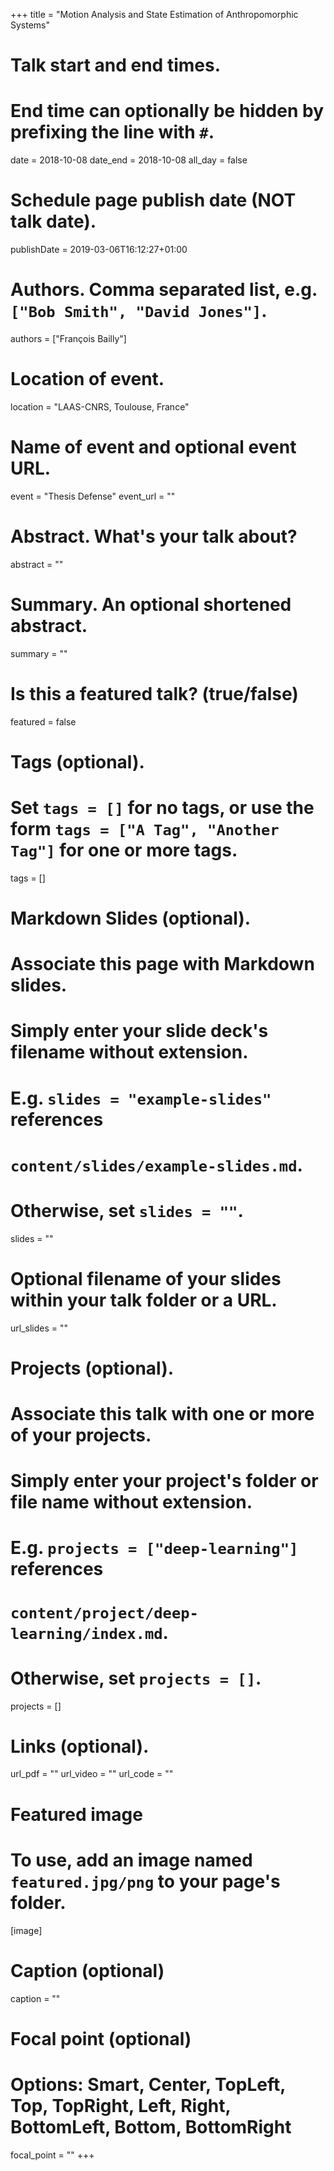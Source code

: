 +++
title = "Motion Analysis and State Estimation of Anthropomorphic Systems"

# Talk start and end times.
#   End time can optionally be hidden by prefixing the line with `#`.
date = 2018-10-08
date_end = 2018-10-08
all_day = false

# Schedule page publish date (NOT talk date).
publishDate = 2019-03-06T16:12:27+01:00

# Authors. Comma separated list, e.g. `["Bob Smith", "David Jones"]`.
authors = ["François Bailly"]

# Location of event.
location = "LAAS-CNRS, Toulouse, France"

# Name of event and optional event URL.
event = "Thesis Defense"
event_url = ""

# Abstract. What's your talk about?
abstract = ""

# Summary. An optional shortened abstract.
summary = ""

# Is this a featured talk? (true/false)
featured = false

# Tags (optional).
#   Set `tags = []` for no tags, or use the form `tags = ["A Tag", "Another Tag"]` for one or more tags.
tags = []

# Markdown Slides (optional).
#   Associate this page with Markdown slides.
#   Simply enter your slide deck's filename without extension.
#   E.g. `slides = "example-slides"` references 
#   `content/slides/example-slides.md`.
#   Otherwise, set `slides = ""`.
slides = ""

# Optional filename of your slides within your talk folder or a URL.
url_slides = ""

# Projects (optional).
#   Associate this talk with one or more of your projects.
#   Simply enter your project's folder or file name without extension.
#   E.g. `projects = ["deep-learning"]` references 
#   `content/project/deep-learning/index.md`.
#   Otherwise, set `projects = []`.
projects = []

# Links (optional).
url_pdf = ""
url_video = ""
url_code = ""

# Featured image
# To use, add an image named `featured.jpg/png` to your page's folder. 
[image]
  # Caption (optional)
  caption = ""

  # Focal point (optional)
  # Options: Smart, Center, TopLeft, Top, TopRight, Left, Right, BottomLeft, Bottom, BottomRight
  focal_point = ""
+++
